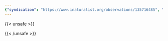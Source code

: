```yaml
---
{"syndication": "https://www.inaturalist.org/observations/135716485", "date": "2022-09-18T13:29:05-04:00", "taxon": {"name": "Viburnum lantanoides", "common_name": "hobblebush"}, "quality_grade": "research", "identifications_most_agree": true, "species_guess": "hobblebush", "identifications_most_disagree": false, "captive": false, "project_ids": [], "community_taxon_id": 63166, "geojson": {"type": "Point", "coordinates": [-73.1696227778, 42.6378316667]}, "owners_identification_from_vision": true, "identifications_count": 1, "obscured": false, "num_identification_agreements": 1, "num_identification_disagreements": 0, "place_guess": "Mount Greylock State Reservation, Adams, MA 01220, USA", "photos": [{"id": 231517406, "license_code": "cc-by-nc", "original_dimensions": {"width": 1536, "height": 2048}, "url": "https://inaturalist-open-data.s3.amazonaws.com/photos/231517406/square.jpeg", "attribution": "(c) Brandon Rozek, all rights reserved", "flags": []}]}
---
```

{{< unsafe >}}

{{< /unsafe >}}
